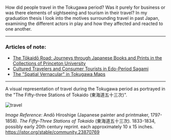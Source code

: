 How did people travel in the Tokugawa period? Was it purely for business or was there elements of sightseeing and tourism in their travel? In my graduation thesis I look into the motives surrounding travel in past Japan, examining the different actors in play and how they affected and reacted to one another. 

----

### Articles of note: 
- [The Tōkaidō Road: Journeys through Japanese Books and Prints in the Collections of Princeton University](https://www.jstor.org/stable/10.25290/prinunivlibrchro.73.1.0068)
- [Cultured Travelers and Consumer Tourists in Edo-Period Sagami](https://www.jstor.org/stable/25066305)
- [The "Spatial Vernacular" in Tokugawa Maps](https://www.jstor.org/stable/2658946)


-----

A visual representation of travel during the Tokugawa period as portrayed in the "The Fifty-three Stations of Tokaido (東海道五十三次)".

![travel](https://raw.githubusercontent.com/hall-naiya/hall-naiya.github.io/main/travel.jpg "travel" ) 

_Image Reference_:
Andō Hiroshige (Japanese painter and printmaker, 1797-1858). *The Fifty-Three Stations of Tokaido* (東海道五十三次). 1833-1834, possibly early 20th century reprint. each approximately 10 x 15 inches. https://jstor.org/stable/community.23870769